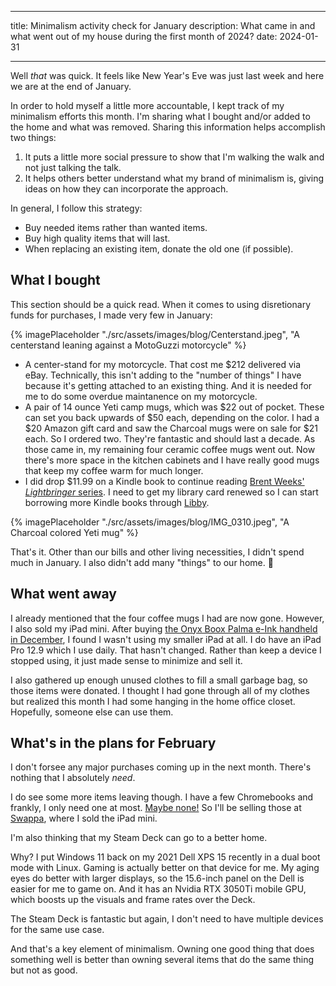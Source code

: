 ---
title: Minimalism activity check for January
description: What came in and what went out of my house during the first month of 2024?
date: 2024-01-31
___
Well _that_ was quick. It feels like New Year's Eve was just last week and here we are at the end of January. 

In order to hold myself a little more accountable, I kept track of my minimalism efforts this month. I'm sharing what I bought and/or added to the home and what was removed. Sharing this information helps accomplish two things:

1. It puts a little more social pressure to show that I'm walking the walk and not just talking the talk.
2. It helps others better understand what my brand of minimalism is, giving ideas on how they can incorporate the approach.

In general, I follow this strategy: 

- Buy needed items rather than wanted items.
- Buy high quality items that will last.
- When replacing an existing item, donate the old one (if possible).

## What I bought

This section should be a quick read. When it comes to using disretionary funds for purchases, I made very few in January:

{% imagePlaceholder "./src/assets/images/blog/Centerstand.jpeg", "A centerstand leaning against a MotoGuzzi motorcycle" %}

- A center-stand for my motorcycle. That cost me $212 delivered via eBay. Technically, this isn't adding to the "number of things" I have because it's getting attached to an existing thing. And it is needed for me to do some overdue maintanence on my motorcycle. 
- A pair of 14 ounce Yeti camp mugs, which was \$22 out of pocket. These can set you back upwards of \$50 each, depending on the color. I had a \$20 Amazon gift card and saw the Charcoal mugs were on sale for \$21 each. So I ordered two. They're fantastic and should last a decade. As those came in, my remaining four ceramic coffee mugs went out. Now there's more space in the kitchen cabinets and I have really good mugs that keep my coffee warm for much longer.
- I did drop $11.99 on a Kindle book to continue reading [Brent Weeks' _Lightbringer_ series](https://www.brentweeks.com/series/the-lightbringer-series/). I need to get my library card renewed so I can start borrowing more Kindle books through [Libby](https://libbyapp.com/).

{% imagePlaceholder "./src/assets/images/blog/IMG_0310.jpeg", "A Charcoal colored Yeti mug" %}

That's it. Other than our bills and other living necessities, I didn't spend much in January. I also didn't add many "things" to our home. 🎉

## What went away

I already mentioned that the four coffee mugs I had are now gone. However, I also sold my iPad mini. After buying [the Onyx Boox Palma e-Ink handheld in December](https://myconscious.stream/blog/Onyx-Boox-Palma-A-great-minimalist-device/), I found I wasn't using my smaller iPad at all. I do have an iPad Pro 12.9 which I use daily. That hasn't changed. Rather than keep a device I stopped using, it just made sense to minimize and sell it.

I also gathered up enough unused clothes to fill a small garbage bag, so those items were donated. I thought I had gone through all of my clothes but realized this month I had some hanging in the home office closet. Hopefully, someone else can use them.

## What's in the plans for February

I don't forsee any major purchases coming up in the next month. There's nothing that I absolutely _need_.

I do see some more items leaving though. I have a few Chromebooks and frankly, I only need one at most. [Maybe none!](https://myconscious.stream/blog/Logging-out-of-Chromebooks-for-a-while/) So I'll be selling those at [Swappa](https://www.swappa.com), where I sold the iPad mini. 

I'm also thinking that my Steam Deck can go to a better home.

Why? I put Windows 11 back on my 2021 Dell XPS 15 recently in a dual boot mode with Linux. Gaming is actually better on that device for me. My aging eyes do better with larger displays, so the 15.6-inch panel on the Dell is easier for me to game on. And it has an Nvidia RTX 3050Ti mobile GPU, which boosts up the visuals and frame rates over the Deck. 

The Steam Deck is fantastic but again, I don't need to have multiple devices for the same use case. 

And that's a key element of minimalism. Owning one good thing that does something well is better than owning several items that do the same thing but not as good.
